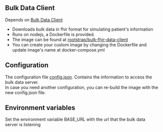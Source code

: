 Bulk Data Client
-----------------

Depends on [Bulk Data Client](https://github.com/smart-on-fhir/sample-apps-stu3/tree/master/fhir-downloader)    

- Downloads bulk data in fhir format for simulating patient's information  
- Runs on nodejs, a Dockerfile is provided.    
- The image can be found at [rootstrap/bulk-fhir-data-client](https://hub.docker.com/repository/docker/rootstrap/bulk-data-fhir-client)   
- You can create your custom image by changing the Dockerfile and update image's name at docker-compose.yml     


## Configuration
The configuration file [config.json](bulk-data-client/config.json). Contains the information to access the bulk data server.     
In case you need another configuration, you can re-build the image with the new config.json file.    

## Environment variables  
Set the environment variable BASE_URL with the url that the bulk data server is listening     
